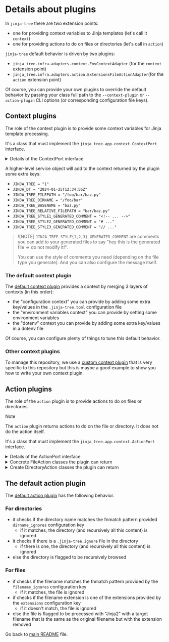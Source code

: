 <!-- *** GENERATED FILE - DO NOT EDIT *** -->
<!-- To modify this file, edit docs/details-about-plugins.md.template and launch 'make doc' -->

# Details about plugins

In `jinja-tree` there are two extension points:

- one for providing context variables to Jinja templates (let's call it `context`)
- one for providing actions to do on files or directories (let's call in `action`)

`jinja-tree` default behavior is driven by two plugins:

- `jinja_tree.infra.adapters.context.EnvContextAdapter` (for the `context` extension point)
- `jinja_tree.infra.adapters.action.ExtensionsFileActionAdapter`(for the `action` extension point)

Of course, you can provide your own plugins to override the default behavior by passing your class full path to the `--context-plugin` or `--action-plugin` CLI options (or corresponding configuration file keys).

## Context plugins

The role of the context plugin is to provide some context variables for Jinja template processing.

It's a class that must implement the `jinja_tree.app.context.ContextPort` interface.

<details>

<summary>Details of the ContextPort interface</summary>

```python
class ContextPort(ABC):
    """This is the abstract interface for ContextPort adapters."""

    @abstractmethod
    def __init__(self, config: Config):
        """
        Construct a new ContextPort object given a configuration object.

        The "context" plugin configuration block is available in:
        config.context_plugin_config

        Args:
            config (Config): The configuration object.

        """
        pass

    @abstractmethod
    def get_context(self) -> Dict[str, Any]:
        """
        Retrieve the Jinja context to apply.

        Note: it can depends on the current working directory (CWD).

        Returns:
            The context dictionary.

        """
        pass

```

</details>

A higher-level service object will add to the context returned by the plugin some extra keys:

- `JINJA_TREE = "1"`
- `JINJA_DT = "2024-01-25T12:34:56Z"`
- `JINJA_TREE_FILEPATH = "/foo/bar/baz.py"`
- `JINJA_TREE_DIRNAME = "/foo/bar"`
- `JINJA_TREE_BASENAME = "baz.py"`
- `JINJA_TREE_RELATIVE_FILEPATH = "bar/baz.py"`
- `JINJA_TREE_STYLE1_GENERATED_COMMENT = "<!-- ... -->"`
- `JINJA_TREE_STYLE2_GENERATED_COMMENT = "# ..."`
- `JINJA_TREE_STYLE3_GENERATED_COMMENT = "// ..."`

> ![NOTE]
> `JINJA_TREE_STYLE{1,2,3}_GENERATED_COMMENT` are comments you can add
> to your generated files to say "hey this is the generated file => do not modify it!".
>
> You can use the style of comments you need (depending on the file type you generate). And
> you can also configure the message itself.

### The default context plugin

The [default context plugin](../jinja_tree/infra/adapters/context.py) provides a context by merging 3 layers of contexts (in this order):

- the "configuration context" you can provide by adding some extra key/values in the `.jinja-tree.toml` configuration file
- the "environment variables context" you can provide by setting some environment variables
- the "dotenv" context you can provide by adding some extra key/values in a dotenv file

Of course, you can configure plenty of things to tune this default behavior.

### Other context plugins

To manage this repository, we use a [custom context plugin](../tools/jinja_tree_plugins_context.py) that is very specific to this repository
but this is maybe a good example to show you how to write your own context plugin.

## Action plugins

The role of the `action` plugin is to provide actions to do on files or directories. 

> [!NOTE]
> The `action` plugin returns actions to do on the file or directory. It does not do the action itself.

It's a class that must implement the `jinja_tree.app.context.ActionPort` interface.

<details>

<summary>Details of the ActionPort interface</summary>

### Interface to implement

```python
class ActionPort(ABC):
    """This is the abstract interface for FileActionPort adapters."""

    @abstractmethod
    def __init__(self, config: Config):
        """
        Construct a new FileActionPort object given a configuration object.

        The "action" plugin configuration block is available in:
        config.action_plugin_config

        Args:
            config (Config): The configuration object.
        """
        pass

    @abstractmethod
    def get_file_action(self, absolute_path: str) -> FileAction:
        """Return the action to execute on the file at the given absolute path.

        Note:
        - absolute_path is checked to be a file before calling this method.

        Attributes:
            absolute_path: absolute path for the file to process.
        """
        pass

    @abstractmethod
    def get_directory_action(self, absolute_path: str) -> DirectoryAction:
        """Return the action to execute on the directory at the given absolute path.

        Note:
        - absolute_path is checked to be a directory before calling this method.

        Attributes:
            absolute_path: absolute path for the directory to process.
        """
        pass

```

</details>

<details>

<summary>Concrete FileAction classes the plugin can return</summary>

```python
@dataclass
class IgnoreFileAction(FileAction):
    """This is a concrete implementation of FileAction to represent a "do nothing with this file" action."""

    pass


@dataclass
class ProcessFileAction(FileAction):
    """This is a concrete implementation of FileAction to represent a "process this file with jinja" action.

    Attributes:
        target_absolute_path: absolute path for the target file (the rendered file).
        delete_original: if True, the original file will be deleted after the rendering.
    """

    target_absolute_path: str
    delete_original: bool = False


@dataclass
class RenameFileAction(FileAction):
    """This is a concrete implementation of fileAction to represent a "rename this file" action."""

    target_absolute_path: str

```

</details>

<details>

<summary>Create DirectoryAction classes the plugin can return</summary>

```python
@dataclass
class IgnoreDirectoryAction(DirectoryAction):
    """This is a concrete implementation of DirectoryAction to represent a "do nothing with this directory" action.

    All files in this directory or subdirectories will be ignored (recursively).
    """

    pass


@dataclass
class BrowseDirectoryAction(DirectoryAction):
    """This is a concrete implementation of DirectoryAction to represent a "browse this directory" action.

    The directory itself won't be changed but all files and subdirectories will be scanned for actions.
    """

    pass

```

</details>

## The default action plugin

The [default action plugin](../jinja_tree/infra/adapters/action.py) has the following behavior.

### For directories

- it checks if the directory name matches the fnmatch pattern provided `dirname_ignores` configuration key
    - if it matches, the directory (and recursively all this content) is ignored
- it checks if there is a `.jinja-tree.ignore` file in the directory
    - if there is one, the directory (and recursively all this content) is ignored
- else the directory is flagged to be recursively browsed

### For files

- if checks if the filename matches the fnmatch pattern provided by the `filename_ignores` configuration key
    - if it matches, the file is ignored
- if checks if the filename extension is one of the extensions provided by the `extensions` configuration key
    - if it doesn't match, the file is ignored
- else the file is flagged to be processed with "Jinja2" with a target filename that is the same as the original filename but with the extension removed

Go back to [main README](../README.md) file.